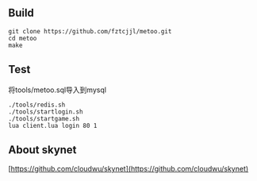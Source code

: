 ## Build

```
git clone https://github.com/fztcjjl/metoo.git
cd metoo
make
```

## Test
将tools/metoo.sql导入到mysql<br />

```
./tools/redis.sh
./tools/startlogin.sh
./tools/startgame.sh
lua client.lua login 80 1
```

## About skynet
[https://github.com/cloudwu/skynet](https://github.com/cloudwu/skynet)<br /> 
